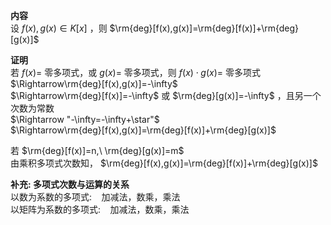 **内容**  
设 $f(x),g(x)\in K[x]$ ，则 $\rm{deg}[f(x),g(x)]=\rm{deg}[f(x)]+\rm{deg}[g(x)]$  
  
**证明**  
若 $f(x)=$ 零多项式，或 $g(x)=$ 零多项式，则 $f(x)\cdot g(x)=$ 零多项式  
$\Rightarrow\rm{deg}[f(x),g(x)]=-\infty$  
$\Rightarrow\rm{deg}[f(x)]=-\infty$ 或 $\rm{deg}[g(x)]=-\infty$ ，且另一个次数为常数  
$\Rightarrow "-\infty=-\infty+\star"$  
$\Rightarrow\rm{deg}[f(x),g(x)]=\rm{deg}[f(x)]+\rm{deg}[g(x)]$  
  
若 $\rm{deg}[f(x)]=n,\ \rm{deg}[g(x)]=m$  
由乘积多项式次数知， $\rm{deg}[f(x),g(x)]=\rm{deg}[f(x)]+\rm{deg}[g(x)]$  
  
**补充: 多项式次数与运算的关系**  
以数为系数的多项式: $\enspace$  加减法，数乘，乘法  
以矩阵为系数的多项式: $\enspace$  加减法，数乘，乘法  
